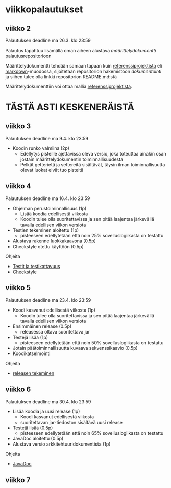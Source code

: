# viikkopalautukset

## viikko 2 

Palautuksen deadline ma 26.3. klo 23:59

Palautus tapahtuu lisämällä oman aiheen alustava _määrittelydokumentti_ palautusrepositorioon

Määrittelydokumentti tehdään samaan tapaan kuin [referenssiprojektista](https://github.com/mluukkai/OtmTodoApp) eli [markdown](https://guides.github.com/features/mastering-markdown/)-muodossa, sijoitetaan repositorion hakemistoon _dokumentointi_ ja siihen tulee olla linkki repositorion README.md:stä

Määrittelydokumenttiin voi ottaa mallia [referenssiprojektista](https://github.com/mluukkai/OtmTodoApp). 

# TÄSTÄ ASTI KESKENERÄISTÄ

## viikko 3

Palautuksen deadline ma 9.4. klo 23:59

- Koodin runko valmiina (2p)
  - Edellytys pisteille ajettavissa oleva versio, joka toteuttaa ainakin osan jostain määrittelydokumentin toiminnallisuudesta
  - Pelkät getterietä ja settereitä sisältävät, täysin ilman toiminnallisuutta olevat luokat eivät tuo pisteitä

## viikko 4

Palautuksen deadline ma 16.4. klo 23:59

- Ohjelman perustoiminnallisuus (1p)
  - Lisää koodia edellisestä viikosta 
  - Koodin tulee olla suoritettavissa ja sen pitää laajentaa järkevällä tavalla edellisen viikon versiota
- Testien tekeminen aloitettu (1p)
  - pisteeseen edellytetään että noin 25% sovelluslogiikasta on testattu
- Alustava rakenne luokkakaavona (0.5p)
- Checkstyle otettu käyttöön (0.5p)

Ohjeita
- [Testit ja testikattavuus](https://github.com/mluukkai/otm-2018/blob/master/web/maven.md#testit-ja-testikattavuus)
- [Checkstyle](https://github.com/mluukkai/otm-2018/blob/master/web/checkstyle.md)

## viikko 5

Palautuksen deadline ma 23.4. klo 23:59

- Koodi kasvanut edellisestä viikosta (1p)
  - Koodin tulee olla suoritettavissa ja sen pitää laajentaa järkevällä tavalla edellisen viikon versiota
- Ensimmäinen release (0.5p)
  - releasessa oltava suoritettava jar
- Testejä lisää (1p)
  - pisteeseen edellytetään että noin 50% sovelluslogiikasta on testattu
- Jotain päätoiminnallisuutta kuvaava sekvenssikaavio (0.5p)
- Koodikatselmointi

Ohjeita
- [releasen tekeminen](https://github.com/mluukkai/otm-2018/blob/master/web/release.md)

## viikko 6

Palautuksen deadline ma 30.4. klo 23:59

- Lisää koodia ja uusi release (1p)
  - Koodi kasvanut edellisestä viikosta
  - suoritettavan jar-tiedoston sisältävä uusi release
- Testejä lisää (0.5p)
  - pisteeseen edellytetään että noin 65% sovelluslogiikasta on testattu
- JavaDoc aloitettu (0.5p)
- Alustava versio arkkitehtuuridokumentista (1p)

Ohjeita
- [JavaDoc](https://github.com/mluukkai/otm-2018/blob/master/web/javadoc.md)

## viikko 7